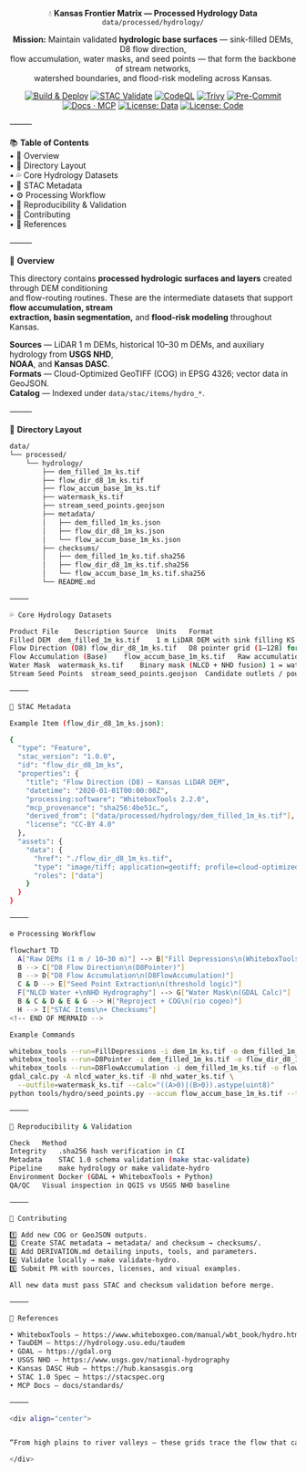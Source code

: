 <div align="center">

💧 **Kansas Frontier Matrix — Processed Hydrology Data**  
`data/processed/hydrology/`

**Mission:** Maintain validated **hydrologic base surfaces** — sink-filled DEMs, D8 flow direction,  
flow accumulation, water masks, and seed points — that form the backbone of stream networks,  
watershed boundaries, and flood-risk modeling across Kansas.

[![Build & Deploy](https://github.com/bartytime4life/Kansas-Frontier-Matrix/actions/workflows/site.yml/badge.svg)](../../../.github/workflows/site.yml)
[![STAC Validate](https://github.com/bartytime4life/Kansas-Frontier-Matrix/actions/workflows/stac-validate.yml/badge.svg)](../../../.github/workflows/stac-validate.yml)
[![CodeQL](https://github.com/bartytime4life/Kansas-Frontier-Matrix/actions/workflows/codeql.yml/badge.svg)](../../../.github/workflows/codeql.yml)
[![Trivy](https://github.com/bartytime4life/Kansas-Frontier-Matrix/actions/workflows/trivy.yml/badge.svg)](../../../.github/workflows/trivy.yml)
[![Pre-Commit](https://github.com/bartytime4life/Kansas-Frontier-Matrix/actions/workflows/pre-commit.yml/badge.svg)](../../../.github/workflows/pre-commit.yml)
[![Docs · MCP](https://img.shields.io/badge/Docs-MCP-blue)](../../../docs/)
[![License: Data](https://img.shields.io/badge/License-CC-BY%204.0-green)](../../../LICENSE)
[![License: Code](https://img.shields.io/badge/License-MIT-yellow)](../../../LICENSE)

</div>

⸻

📚 **Table of Contents**  
• 🌊 Overview  
• 🧱 Directory Layout  
• 💦 Core Hydrology Datasets  
• 🧩 STAC Metadata  
• ⚙️ Processing Workflow  
• 🔁 Reproducibility & Validation  
• 🧠 Contributing  
• 📖 References  

⸻

🌊 **Overview**

This directory contains **processed hydrologic surfaces and layers** created through DEM conditioning  
and flow-routing routines. These are the intermediate datasets that support **flow accumulation, stream  
extraction, basin segmentation,** and **flood-risk modeling** throughout Kansas.

**Sources** — LiDAR 1 m DEMs, historical 10–30 m DEMs, and auxiliary hydrology from **USGS NHD**,  
**NOAA**, and **Kansas DASC**.  
**Formats** — Cloud-Optimized GeoTIFF (COG) in EPSG 4326; vector data in GeoJSON.  
**Catalog** — Indexed under `data/stac/items/hydro_*`.

⸻

🧱 **Directory Layout**

```bash
data/
└── processed/
    └── hydrology/
        ├── dem_filled_1m_ks.tif
        ├── flow_dir_d8_1m_ks.tif
        ├── flow_accum_base_1m_ks.tif
        ├── watermask_ks.tif
        ├── stream_seed_points.geojson
        ├── metadata/
        │   ├── dem_filled_1m_ks.json
        │   ├── flow_dir_d8_1m_ks.json
        │   └── flow_accum_base_1m_ks.json
        ├── checksums/
        │   ├── dem_filled_1m_ks.tif.sha256
        │   ├── flow_dir_d8_1m_ks.tif.sha256
        │   └── flow_accum_base_1m_ks.tif.sha256
        └── README.md

⸻

💦 Core Hydrology Datasets

Product	File	Description	Source	Units	Format
Filled DEM	dem_filled_1m_ks.tif	1 m LiDAR DEM with sink filling	KS LiDAR / USGS 3DEP	m	COG GeoTIFF
Flow Direction (D8)	flow_dir_d8_1m_ks.tif	D8 pointer grid (1–128) for downslope flow	Derived (WBT)	int	COG GeoTIFF
Flow Accumulation (Base)	flow_accum_base_1m_ks.tif	Raw accumulation prior to thresholding	Derived (WBT)	cells	COG GeoTIFF
Water Mask	watermask_ks.tif	Binary mask (NLCD + NHD fusion) 1 = water	USGS / DASC	binary	COG GeoTIFF
Stream Seed Points	stream_seed_points.geojson	Candidate outlets / pour points	Derived	n/a	GeoJSON

⸻

🧩 STAC Metadata

Example Item (flow_dir_d8_1m_ks.json):

{
  "type": "Feature",
  "stac_version": "1.0.0",
  "id": "flow_dir_d8_1m_ks",
  "properties": {
    "title": "Flow Direction (D8) – Kansas LiDAR DEM",
    "datetime": "2020-01-01T00:00:00Z",
    "processing:software": "WhiteboxTools 2.2.0",
    "mcp_provenance": "sha256:4be51c…",
    "derived_from": ["data/processed/hydrology/dem_filled_1m_ks.tif"],
    "license": "CC-BY 4.0"
  },
  "assets": {
    "data": {
      "href": "./flow_dir_d8_1m_ks.tif",
      "type": "image/tiff; application=geotiff; profile=cloud-optimized",
      "roles": ["data"]
    }
  }
}

⸻

⚙️ Processing Workflow

flowchart TD
  A["Raw DEMs (1 m / 10–30 m)"] --> B["Fill Depressions\n(WhiteboxTools)"]
  B --> C["D8 Flow Direction\n(D8Pointer)"]
  B --> D["D8 Flow Accumulation\n(D8FlowAccumulation)"]
  C & D --> E["Seed Point Extraction\n(threshold logic)"]
  F["NLCD Water +\nNHD Hydrography"] --> G["Water Mask\n(GDAL Calc)"]
  B & C & D & E & G --> H["Reproject + COG\n(rio cogeo)"]
  H --> I["STAC Items\n+ Checksums"]
<!-- END OF MERMAID -->

Example Commands

whitebox_tools --run=FillDepressions -i dem_1m_ks.tif -o dem_filled_1m_ks.tif
whitebox_tools --run=D8Pointer -i dem_filled_1m_ks.tif -o flow_dir_d8_1m_ks.tif
whitebox_tools --run=D8FlowAccumulation -i dem_filled_1m_ks.tif -o flow_accum_base_1m_ks.tif
gdal_calc.py -A nlcd_water_ks.tif -B nhd_water_ks.tif \
  --outfile=watermask_ks.tif --calc="((A>0)|(B>0)).astype(uint8)"
python tools/hydro/seed_points.py --accum flow_accum_base_1m_ks.tif --threshold 500

⸻

🔁 Reproducibility & Validation

Check	Method
Integrity	.sha256 hash verification in CI
Metadata	STAC 1.0 schema validation (make stac-validate)
Pipeline	make hydrology or make validate-hydro
Environment	Docker (GDAL + WhiteboxTools + Python)
QA/QC	Visual inspection in QGIS vs USGS NHD baseline

⸻

🧠 Contributing

1️⃣ Add new COG or GeoJSON outputs.
2️⃣ Create STAC metadata → metadata/ and checksum → checksums/.
3️⃣ Add DERIVATION.md detailing inputs, tools, and parameters.
4️⃣ Validate locally → make validate-hydro.
5️⃣ Submit PR with sources, licenses, and visual examples.

All new data must pass STAC and checksum validation before merge.

⸻

📖 References

• WhiteboxTools — https://www.whiteboxgeo.com/manual/wbt_book/hydro.html
• TauDEM — https://hydrology.usu.edu/taudem
• GDAL — https://gdal.org
• USGS NHD — https://www.usgs.gov/national-hydrography
• Kansas DASC Hub — https://hub.kansasgis.org
• STAC 1.0 Spec — https://stacspec.org
• MCP Docs — docs/standards/

⸻

<div align="center">


“From high plains to river valleys — these grids trace the flow that carved Kansas’s landscape.”

</div>
```
